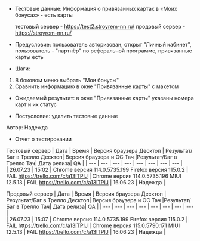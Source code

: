 * Тестовые данные: Информация о привязанных картах в «Моих бонусах» - есть карты

	тестовый сервер - https://test2.stroyrem-nn.ru/   продовый сервер - https://stroyrem-nn.ru/

* Предусловие: пользователь авторизован, открыт "Личный кабинет", пользователь - "партнёр" по реферальной программе, привязанные карты есть

* Шаги:
1.	В боковом меню выбрать "Мои бонусы"
2.	Сравнить информацию в окне "Привязанные карты" с макетом

* Ожидаемый результат: в окне "Привязанные карты" указаны номера карт и их статус

* Постусловие: удалить тестовые данные

Автор: Надежда

* Отчет о тестировании
  
Тестовый сервер
| Дата | Время | Версия браузера Десктоп | Результат/Баг в Трелло Десктоп|  Версия браузера и ОС Тач |Результат/Баг в Трелло Тач| Дата релиза| QA  |
| --- | --- | --- | --- |  --- | --- | --- | --- |   
| 26.07.23 | 15:02 | Chrome версия 114.0.5735.199 Firefox версия 115.0.2 | FAIL https://trello.com/c/a13lTPIJ | Chrome версия 114.0.5735.196 MIUI 12.5.13 | FAIL https://trello.com/c/a13lTPIJ | 16.06.23 | Надежда |  

Продовый сервер
| Дата | Время | Версия браузера Десктоп | Результат/Баг в Трелло Десктоп|  Версия браузера и ОС Тач |Результат/Баг в Трелло Тач| Дата релиза| QA |
| --- | --- | --- | --- |  --- | --- | --- | --- |   
| 26.07.23 | 15:07 | Chrome версия 114.0.5735.199 Firefox версия 115.0.2 | FAIL https://trello.com/c/a13lTPIJ | Chrome версия 115.0.5790.171 MIUI 12.5.13 | FAIL https://trello.com/c/a13lTPIJ | 16.06.23 | Надежда |  